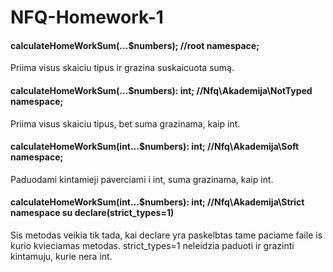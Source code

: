 # NFQ-Homework-1

#### calculateHomeWorkSum(...$numbers); //root namespace;
Priima visus skaiciu tipus ir grazina suskaicuota sumą.
#### calculateHomeWorkSum(...$numbers): int; //Nfq\Akademija\NotTyped namespace;
Priima visus skaiciu tipus, bet suma grazinama, kaip int.
#### calculateHomeWorkSum(int...$numbers): int; //Nfq\Akademija\Soft namespace;
Paduodami kintamieji paverciami i int, suma grazinama, kaip int.
#### calculateHomeWorkSum(int...$numbers): int; //Nfq\Akademija\Strict namespace su declare(strict_types=1)
Sis metodas veikia tik tada, kai declare yra paskelbtas tame paciame faile is kurio kvieciamas metodas. strict_types=1 neleidzia paduoti ir grazinti kintamuju, kurie nera int.
